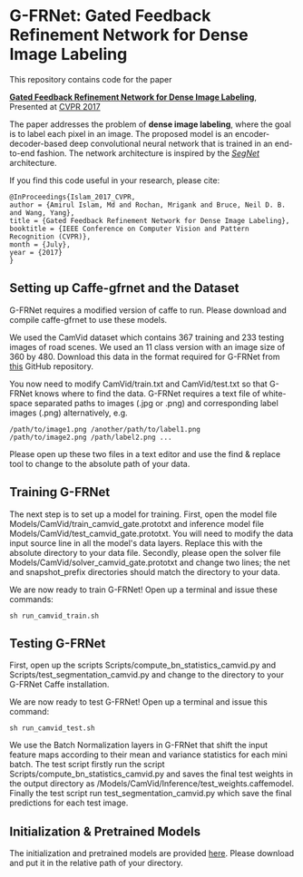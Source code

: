 # G-FRNet: Gated Feedback Refinement Network for Dense Image Labeling

This repository contains code for the paper  

**[Gated Feedback Refinement Network for Dense Image Labeling](http://www.cs.umanitoba.ca/~ywang/papers/cvpr17.pdf)**,
<br>
Presented at [CVPR 2017](http://cvpr2017.thecvf.com/)

The paper addresses the problem of **dense image labeling**, where the goal is to label each pixel in an image. The proposed model is an encoder-decoder-based deep convolutional neural network that is trained in an end-to-end fashion. The network architecture is inspired by the *[SegNet](https://github.com/alexgkendall/caffe-segnet)* architecture.

If you find this code useful in your research, please cite:

    @InProceedings{Islam_2017_CVPR,
	author = {Amirul Islam, Md and Rochan, Mrigank and Bruce, Neil D. B. and Wang, Yang},
	title = {Gated Feedback Refinement Network for Dense Image Labeling},
	booktitle = {IEEE Conference on Computer Vision and Pattern Recognition (CVPR)},
	month = {July},
	year = {2017}
    }

## Setting up Caffe-gfrnet and the Dataset
G-FRNet requires a modified version of caffe to run. Please download and compile caffe-gfrnet to use these models.

We used the CamVid dataset which contains 367 training and 233 testing images of road scenes. We used an 11 class version with an image size of 360 by 480. Download this data in the format required for G-FRNet from [this](https://github.com/alexgkendall/SegNet-Tutorial/tree/master/CamVid) GitHub repository.

You now need to modify CamVid/train.txt and CamVid/test.txt so that G-FRNet knows where to find the data. G-FRNet requires a text file of white-space separated paths to images (.jpg or .png) and corresponding label images (.png) alternatively, e.g. 

	/path/to/image1.png /another/path/to/label1.png 
	/path/to/image2.png /path/label2.png ...

Please open up these two files in a text editor and use the find & replace tool to change to the absolute path of your data.
 
## Training G-FRNet

The next step is to set up a model for training. First, open the model file Models/CamVid/train_camvid_gate.prototxt and inference model file Models/CamVid/test_camvid_gate.prototxt. You will need to modify the data input source line in all the model's data layers. Replace this with the absolute directory to your data file. Secondly, please open the solver file 
Models/CamVid/solver_camvid_gate.prototxt and change two lines; the net and snapshot_prefix directories should match the directory to your data.

We are now ready to train G-FRNet! Open up a terminal and issue these commands:

    sh run_camvid_train.sh
    
## Testing G-FRNet

First, open up the scripts Scripts/compute_bn_statistics_camvid.py and Scripts/test_segmentation_camvid.py and change to the directory to your G-FRNet Caffe installation. 

We are now ready to test G-FRNet! Open up a terminal and issue this command:

    sh run_camvid_test.sh
We use the Batch Normalization layers in G-FRNet that shift the input feature maps according to their mean and variance statistics for each mini batch. The test script firstly run the script 	Scripts/compute_bn_statistics_camvid.py and saves the final test weights in the output directory as /Models/CamVid/Inference/test_weights.caffemodel. Finally the test script run test_segmentation_camvid.py which save the final predictions for each test image.

## Initialization & Pretrained Models
The initialization and pretrained models are provided [here](https://drive.google.com/open?id=0B4FSw1mplCQTblNkQmlzTU9ROTQ). Please download and put it in the relative path of your directory.  



    
